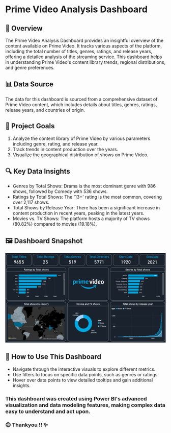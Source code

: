 # Prime Video Analysis Dashboard

## 📝 Overview
The Prime Video Analysis Dashboard provides an insightful overview of the content available on Prime Video. It tracks various aspects of the platform, including the total number of titles, genres, ratings, and release years, offering a detailed analysis of the streaming service. This dashboard helps in understanding Prime Video's content library trends, regional distributions, and genre preferences.

## 📊 Data Source
The data for this dashboard is sourced from a comprehensive dataset of Prime Video content, which includes details about titles, genres, ratings, release years, and countries of origin.

## 🎯 Project Goals
1. Analyze the content library of Prime Video by various parameters including genre, rating, and release year.
2. Track trends in content production over the years.
3. Visualize the geographical distribution of shows on Prime Video.

## 🔍 Key Data Insights
- Genres by Total Shows: Drama is the most dominant genre with 986 shows, followed by Comedy with 536 shows.
- Ratings by Total Shows: The '13+' rating is the most common, covering over 2,117 shows.
- Total Shows by Release Year: There has been a significant increase in content production in recent years, peaking in the latest years.
- Movies vs. TV Shows: The platform hosts a majority of TV shows (80.82%) compared to movies (19.18%).

## 🖼️ Dashboard Snapshot
![Dashboard](Prime_Video_PowerBi_Dashboard.png)

## 🧭 How to Use This Dashboard
- Navigate through the interactive visuals to explore different metrics.
- Use filters to focus on specific data points, such as genres or ratings.
- Hover over data points to view detailed tooltips and gain additional insights.

### This dashboard was created using Power BI's advanced visualization and data modeling features, making complex data easy to understand and act upon.

### 😊 Thankyou !! ✨
